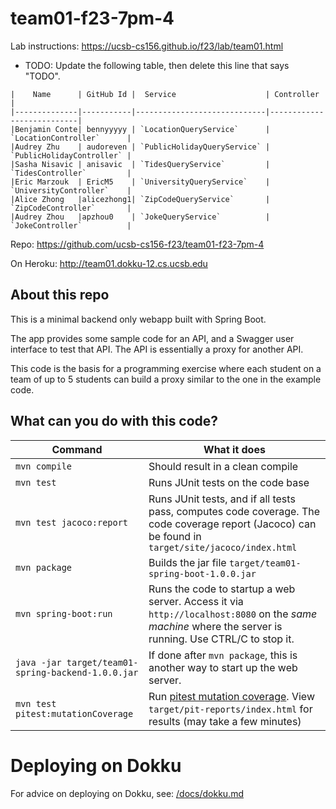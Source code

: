 # team01-f23-7pm-4

Lab instructions: <https://ucsb-cs156.github.io/f23/lab/team01.html>

* TODO: Update the following table, then delete this line that says "TODO".

```
|    Name      | GitHub Id |  Service                    | Controller                |
|--------------|-----------|-----------------------------|---------------------------| 
|Benjamin Conte| bennyyyyy | `LocationQueryService`      | `LocationController`      |   
|Audrey Zhu    | audoreven | `PublicHolidayQueryService` | `PublicHolidayController` |   
|Sasha Nisavic | anisavic  | `TidesQueryService`         | `TidesController`         |   
|Eric Marzouk  | EricM5    | `UniversityQueryService`    | `UniversityController`    |
|Alice Zhong   |alicezhong1| `ZipCodeQueryService`       | `ZipCodeController`       |
|Audrey Zhou   |apzhou0    | `JokeQueryService`          | `JokeController`          |
```
Repo: https://github.com/ucsb-cs156-f23/team01-f23-7pm-4

On Heroku: http://team01.dokku-12.cs.ucsb.edu



## About this repo

This is a minimal backend only webapp built with Spring Boot.

The app provides some sample code for an API, and a Swagger user interface
to test that API.  The API is essentially a proxy for another API.

This code is the basis for a programming exercise where each student on a
team of up to 5 students can build a proxy similar to the one in the example code.

## What can you do with this code?

| Command | What it does   |
|----------|---------------------------------------|
| `mvn compile` | Should result in a clean compile |
| `mvn test` | Runs JUnit tests on the code base |
| `mvn test jacoco:report` | Runs JUnit tests, and if all tests pass, computes code coverage.  The code coverage report (Jacoco) can be found in `target/site/jacoco/index.html` |
| `mvn package` | Builds the jar file `target/team01-spring-boot-1.0.0.jar` |
| `mvn spring-boot:run` | Runs the code to startup a web server.  Access it via `http://localhost:8080` on the *same machine* where the server is running.  Use CTRL/C to stop it. |
| `java -jar target/team01-spring-backend-1.0.0.jar` | If done after `mvn package`, this is another way to start up the web server.|
| `mvn test pitest:mutationCoverage` | Run [pitest mutation coverage](https://pitest.org).  View `target/pit-reports/index.html` for results (may take a few minutes)|

# Deploying on Dokku

For advice on deploying on Dokku, see: [/docs/dokku.md](/docs/dokku.md)

